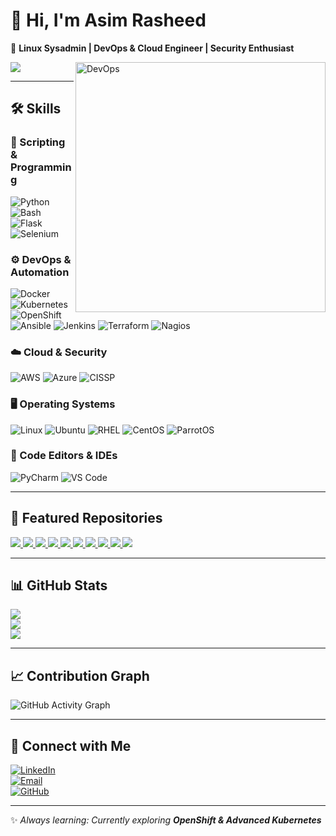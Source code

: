# 👋 Hi, I'm Asim Rasheed  

🎯 **Linux Sysadmin | DevOps & Cloud Engineer | Security Enthusiast**

<img align="right" alt="DevOps" width="400" src="https://raw.githubusercontent.com/AsimRasheed/AsimRasheed/main/assets/devops-cloud.png" />

<img src="https://readme-typing-svg.herokuapp.com?font=Fira+Code&size=22&pause=1000&color=36BCF7&width=600&lines=DevOps+%7C+Cloud+%7C+SysOps;Docker+%7C+Kubernetes+%7C+OpenShift;AWS+%7C+Azure+%7C+Security;Automation+%7C+CI%2FCD+%7C+Monitoring" />

---

## 🛠️ Skills  

### 🐍 Scripting & Programming  
<p>
  <img src="https://img.icons8.com/color/48/python.png" alt="Python"/>
  <img src="https://img.icons8.com/color/48/console.png" alt="Bash"/>
  <img src="https://img.icons8.com/ios-filled/48/flask.png" alt="Flask"/>
  <img src="https://img.shields.io/badge/Selenium-43B02A?style=for-the-badge&logo=selenium&logoColor=white" alt="Selenium"/>
</p>

### ⚙️ DevOps & Automation  
<p>
  <img src="https://img.icons8.com/color/48/docker.png" alt="Docker"/>
  <img src="https://img.icons8.com/color/48/kubernetes.png" alt="Kubernetes"/>
  <img src="https://img.icons8.com/color/48/openshift.png" alt="OpenShift"/>
  <img src="https://img.icons8.com/color/48/ansible.png" alt="Ansible"/>
  <img src="https://img.icons8.com/color/48/jenkins.png" alt="Jenkins"/>
  <img src="https://img.icons8.com/color/48/terraform.png" alt="Terraform"/>
  <img src="https://img.shields.io/badge/Nagios-000000?style=for-the-badge&logo=nagios&logoColor=white" alt="Nagios"/>
</p>

### ☁️ Cloud & Security  
<p>
  <img src="https://img.icons8.com/color/48/amazon-web-services.png" alt="AWS"/>
  <img src="https://img.icons8.com/color/48/azure-1.png" alt="Azure"/>
  <img src="https://img.shields.io/badge/CISSP-Security-green?style=for-the-badge" alt="CISSP"/>
</p>

### 🖥 Operating Systems  
<p>
  <img src="https://img.icons8.com/color/48/linux.png" alt="Linux"/>
  <img src="https://img.icons8.com/color/48/ubuntu.png" alt="Ubuntu"/>
  <img src="https://img.icons8.com/color/48/red-hat.png" alt="RHEL"/>
  <img src="https://img.icons8.com/color/48/centos.png" alt="CentOS"/>
  <img src="https://img.icons8.com/color/48/parrot.png" alt="ParrotOS"/>
</p>

### 📝 Code Editors & IDEs  
<p>
  <img src="https://img.icons8.com/color/48/pycharm.png" alt="PyCharm"/>
  <img src="https://img.icons8.com/color/48/visual-studio-code-2019.png" alt="VS Code"/>
</p>

---

## 📂 Featured Repositories  
<p align="left">
  <a href="https://github.com/khankhelasim/Docker-Containerirzation-">
    <img src="https://github-readme-stats.vercel.app/api/pin/?username=khankhelasim&repo=Docker-Containerirzation-&theme=tokyonight" />
  </a>
  <a href="https://github.com/khankhelasim/opensource">
    <img src="https://github-readme-stats.vercel.app/api/pin/?username=khankhelasim&repo=opensource&theme=tokyonight" />
  </a>
  <a href="https://github.com/khankhelasim/ci-cd-pipeline">
    <img src="https://github-readme-stats.vercel.app/api/pin/?username=khankhelasim&repo=ci-cd-pipeline&theme=tokyonight" />
  </a>
  <a href="https://github.com/khankhelasim/ssh">
    <img src="https://github-readme-stats.vercel.app/api/pin/?username=khankhelasim&repo=ssh&theme=tokyonight" />
  </a>
  <a href="https://github.com/khankhelasim/k8s-cicd-lab">
    <img src="https://github-readme-stats.vercel.app/api/pin/?username=khankhelasim&repo=k8s-cicd-lab&theme=tokyonight" />
  </a>
  <a href="https://github.com/khankhelasim/node_pipeline">
    <img src="https://github-readme-stats.vercel.app/api/pin/?username=khankhelasim&repo=node_pipeline&theme=tokyonight" />
  </a>
  <a href="https://github.com/khankhelasim/docker-cicd-lab">
    <img src="https://github-readme-stats.vercel.app/api/pin/?username=khankhelasim&repo=docker-cicd-lab&theme=tokyonight" />
  </a>
  <a href="https://github.com/khankhelasim/k8s-admin-course">
    <img src="https://github-readme-stats.vercel.app/api/pin/?username=khankhelasim&repo=k8s-admin-course&theme=tokyonight" />
  </a>
  <a href="https://github.com/khankhelasim/seleniumlabs">
    <img src="https://github-readme-stats.vercel.app/api/pin/?username=khankhelasim&repo=seleniumlabs&theme=tokyonight" />
  </a>
  <a href="https://github.com/khankhelasim/jenkins_project">
    <img src="https://github-readme-stats.vercel.app/api/pin/?username=khankhelasim&repo=jenkins_project&theme=tokyonight" />
  </a>
</p>


---

## 📊 GitHub Stats  
![](https://github-readme-stats.vercel.app/api?username=AsimRasheed&show_icons=true&theme=tokyonight)  
![](https://github-readme-streak-stats.herokuapp.com/?user=AsimRasheed&theme=tokyonight)  
![](https://github-readme-stats.vercel.app/api/top-langs/?username=AsimRasheed&layout=compact&theme=tokyonight)  

---

## 📈 Contribution Graph  
![GitHub Activity Graph](https://github-readme-activity-graph.vercel.app/graph?username=AsimRasheed&theme=react-dark)  

---

## 🤝 Connect with Me  
[![LinkedIn](https://img.shields.io/badge/LinkedIn-blue?logo=linkedin&logoColor=white)](https://linkedin.com/in/khankhelasim)  
[![Email](https://img.shields.io/badge/Email-D14836?logo=gmail&logoColor=white)](mailto:asimrasheed749@gmail.com)  
[![GitHub](https://img.shields.io/badge/GitHub-black?logo=github&logoColor=white)](https://github.com/khankhelasim)  

---

✨ _Always learning: Currently exploring **OpenShift & Advanced Kubernetes**_
